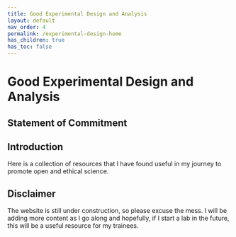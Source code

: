```yaml
---
title: Good Experimental Design and Analysis
layout: default
nav_order: 4
permalink: /experimental-design-home
has_children: true
has_toc: false
---
```


# Good Experimental Design and Analysis

## Statement of Commitment


## Introduction

Here is a collection of resources that I have found useful in my journey to promote open and ethical science.

## Disclaimer
The website is still under construction, so please excuse the mess. I will be adding more content as I go along and hopefully, if I start a lab in the future, this will be a useful resource for my trainees.